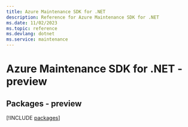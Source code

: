 ```yaml
---
title: Azure Maintenance SDK for .NET
description: Reference for Azure Maintenance SDK for .NET
ms.date: 11/02/2023
ms.topic: reference
ms.devlang: dotnet
ms.service: maintenance
---
```

# Azure Maintenance SDK for .NET - preview
## Packages - preview
[!INCLUDE [packages](maintenance-index.md)]